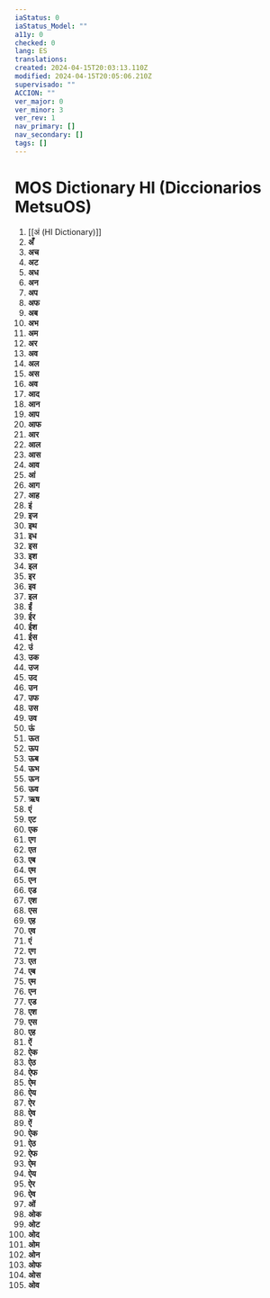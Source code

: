 ```yaml
---
iaStatus: 0
iaStatus_Model: ""
a11y: 0
checked: 0
lang: ES
translations: 
created: 2024-04-15T20:03:13.110Z
modified: 2024-04-15T20:05:06.210Z
supervisado: ""
ACCION: ""
ver_major: 0
ver_minor: 3
ver_rev: 1
nav_primary: []
nav_secondary: []
tags: []
---
```

# MOS Dictionary HI (Diccionarios MetsuOS)

1. [[अं (HI Dictionary)]]
2. **अँ**
3. **अच**
4. **अट**
5. **अध**
6. **अन**
7. **अप**
8. **अफ**
9. **अब**
10. **अभ**
11. **अम**
12. **अर**
13. **अव**
14. **अल**
15. **अस**
16. **अव**
17. **आद**
18. **आन**
19. **आप**
20. **आफ**
21. **आर**
22. **आल**
23. **आस**
24. **आव**
25. **आं**
26. **आग**
27. **आह**
28. **इं**
29. **इज**
30. **इथ**
31. **इध**
32. **इस**
33. **इश**
34. **इल**
35. **इर**
36. **इव**
37. **इल**
38. **ईं**
39. **ईर**
40. **ईश**
41. **ईस**
42. **उं**
43. **उक**
44. **उज**
45. **उद**
46. **उन**
47. **उफ**
48. **उस**
49. **उव**
50. **ऊं**
51. **ऊत**
52. **ऊप**
53. **ऊब**
54. **ऊभ**
55. **ऊन**
56. **ऊव**
57. **ऋष**
58. **एं**
59. **एट**
60. **एक**
61. **एग**
62. **एत**
63. **एब**
64. **एम**
65. **एन**
66. **एड**
67. **एश**
68. **एस**
69. **एह**
70. **एव**
71. **एं**
72. **एग**
73. **एत**
74. **एब**
75. **एम**
76. **एन**
77. **एड**
78. **एश**
79. **एस**
80. **एह**
81. **ऐं**
82. **ऐक**
83. **ऐठ**
84. **ऐफ**
85. **ऐम**
86. **ऐय**
87. **ऐर**
88. **ऐव**
89. **ऐं**
90. **ऐक**
91. **ऐठ**
92. **ऐफ**
93. **ऐम**
94. **ऐय**
95. **ऐर**
96. **ऐव**
97. **ओं**
98. **ओक**
99. **ओट**
100. **ओद**
101. **ओम**
102. **ओन**
103. **ओफ**
104. **ओस**
105. **ओव**
